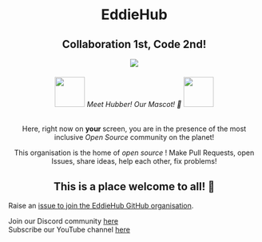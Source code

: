 <div align=center>
    
<h1>EddieHub</h1>

<h2>Collaboration 1st, Code 2nd! </h2>

<img src="https://user-images.githubusercontent.com/70807500/136845625-7addf1dd-ea2f-41b2-9c6b-f810f80acd07.gif" />

<h6><img src="https://github.com/EddieHubCommunity.png" height="60" /> Meet Hubber! Our Mascot! 🤝 <img src="https://github.com/EddieHubCommunity.png" height="60" /></h6>

<p> Here, right now on <b> your </b> screen, you are in the presence of the most inclusive <i> Open Source </i> community on the planet! </p>

<p> This organisation is the home of <i> open source </i> ! Make Pull Requests, open Issues, share ideas, help each other, fix problems! </p>

<h2> This is a place welcome to all! 🎉</h2>

</div>


Raise an [issue to join the EddieHub GitHub organisation](https://github.com/EddieHubCommunity/support/issues/new?assignees=&labels=invite+me+to+the+organisation&template=invitation.yml&title=Please+invite+me+to+the+GitHub+Community+Organization).

Join our Discord community [here](http://discord.eddiehub.org)   
Subscribe our YouTube channel [here](https://www.youtube.com/user/eddiejaoude)

